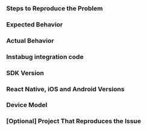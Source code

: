 <!--
Please fill in the template below when creating an issue
to help us reproduce it and fix it faster.

While not required, including a sample project that reproduces
your issue will help us a lot.
-->

### Steps to Reproduce the Problem

### Expected Behavior

### Actual Behavior

### Instabug integration code

<!--Make sure to remove your app token.-->

### SDK Version

<!--Which version of Instabug React Native are you on?.-->

### React Native, iOS and Android Versions

### Device Model

<!--If this issue is happening on specific devices, please mention them.-->

### [Optional] Project That Reproduces the Issue

<!--While not required, providing a sample project that reproduces the issue you're having will help us solve it much faster.-->
